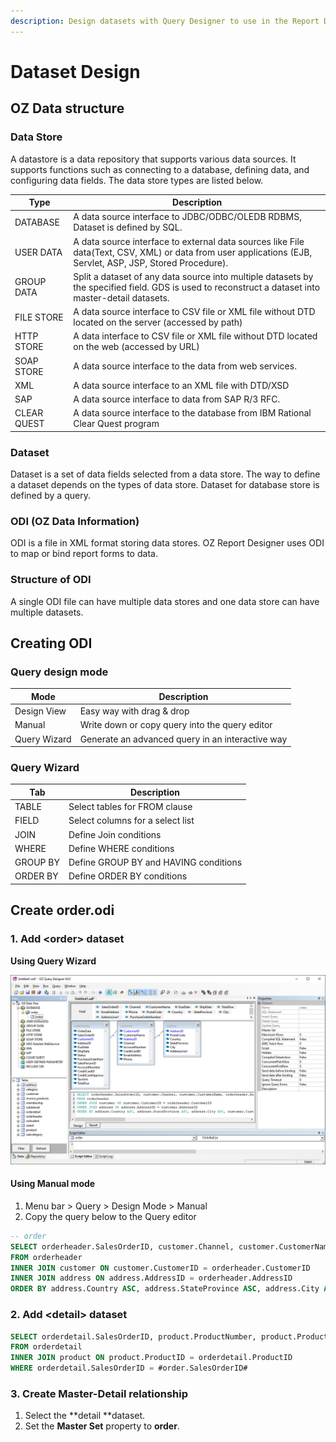 ```yaml
---
description: Design datasets with Query Designer to use in the Report Designer
---
```


# Dataset Design

## OZ Data structure

### Data Store

A datastore is a data repository that supports various data sources. It supports functions such as connecting to a database, defining data, and configuring data fields. The data store types are listed below.

| Type        | Description                                                                                                                                                |
| ----------- | ---------------------------------------------------------------------------------------------------------------------------------------------------------- |
| DATABASE    | A data source interface to JDBC/ODBC/OLEDB RDBMS, Dataset is defined by SQL.                                                                               |
| USER DATA   | A data source interface to external data sources like File data(Text, CSV, XML) or data from user applications (EJB, Servlet, ASP, JSP, Stored Procedure). |
| GROUP DATA  | Split a dataset of any data source into multiple datasets by the specified field. GDS is used to reconstruct a dataset into master-detail datasets.        |
| FILE STORE  | A data source interface to CSV file or XML file without DTD located on the server (accessed by path)                                                       |
| HTTP STORE  | A data interface to CSV file or XML file without DTD located on the web (accessed by URL)                                                                  |
| SOAP STORE  | A data source interface to the data from web services.                                                                                                     |
| XML         | A data source interface to an XML file with DTD/XSD                                                                                                        |
| SAP         | A data source interface to data from SAP R/3 RFC.                                                                                                          |
| CLEAR QUEST | A data source interface to the database from IBM Rational Clear Quest program                                                                              |

### Dataset

Dataset is a set of data fields selected from a data store. The way to define a dataset depends on the types of data store. Dataset for database store is defined by a query.

### ODI (OZ Data Information)

ODI is a file in XML format storing data stores. OZ Report Designer uses ODI to map or bind report forms to data.

### Structure of ODI

A single ODI file can have multiple data stores and one data store can have multiple datasets.

## Creating ODI

### Query design mode

| Mode         | Description                                      |
| ------------ | ------------------------------------------------ |
| Design View  | Easy way with drag & drop                        |
| Manual       | Write down or copy query into the query editor   |
| Query Wizard | Generate an advanced query in an interactive way |

### Query Wizard

| Tab      | Description                           |
| -------- | ------------------------------------- |
| TABLE    | Select tables for FROM clause         |
| FIELD    | Select columns for a select list      |
| JOIN     | Define Join conditions                |
| WHERE    | Define WHERE conditions               |
| GROUP BY | Define GROUP BY and HAVING conditions |
| ORDER BY | Define ORDER BY conditions            |

## Create order.odi

### 1. Add \<order> dataset

**Using Query Wizard**

![](<../.gitbook/assets/image (5).png>)

#### Using Manual mode

1. Menu bar > Query > Design Mode > Manual
2. Copy the query below to the Query editor

```sql
-- order
SELECT orderheader.SalesOrderID, customer.Channel, customer.CustomerName, orderheader.DueDate, orderheader.ShipDate, orderheader.TotalDue, customer.EmailAddress, customer.Phone, address.PostalCode, address.Country, address.StateProvince, address.City, address.AddressLine1, orderheader.PurchaseOrderNumber 
FROM orderheader 
INNER JOIN customer ON customer.CustomerID = orderheader.CustomerID
INNER JOIN address ON address.AddressID = orderheader.AddressID
ORDER BY address.Country ASC, address.StateProvince ASC, address.City ASC, customer.CustomerName ASC, orderheader.SalesOrderID ASC
```

### 2. Add \<detail> dataset

```sql
SELECT orderdetail.SalesOrderID, product.ProductNumber, product.ProductName, orderdetail.OrderQty, orderdetail.UnitPrice, orderdetail.OrderQty * orderdetail.UnitPrice AS Amount 
FROM orderdetail 
INNER JOIN product ON product.ProductID = orderdetail.ProductID
WHERE orderdetail.SalesOrderID = #order.SalesOrderID#
```

### 3. Create Master-Detail relationship

1. Select the **detail **dataset.
2. Set the **Master Set** property to **order**.
